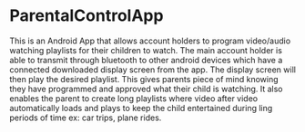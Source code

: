 # ParentalControlApp

This is an Android App that allows account holders to program video/audio watching playlists for their children to watch. The main account holder is able to transmit through bluetooth to other android devices which have a connected downloaded display screen from the app. The display screen will then play the desired playlist. This gives parents piece of mind knowing they have programmed and approved what their child is watching. It also enables the parent to create long playlists where video after video automatically loads and plays to keep the child entertained during ling periods of time ex: car trips, plane rides.  
